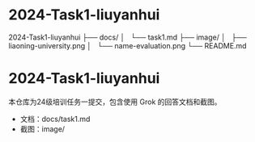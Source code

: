 # 2024-Task1-liuyanhui
2024-Task1-liuyanhui
├── docs/
│   └── task1.md
├── image/
│   ├── liaoning-university.png
│   └── name-evaluation.png
└── README.md
# 2024-Task1-liuyanhui
本仓库为24级培训任务一提交，包含使用 Grok 的回答文档和截图。
- 文档：docs/task1.md
- 截图：image/
